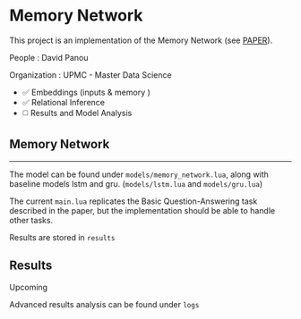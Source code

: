 # Memory Network

This project is an implementation of the Memory Network (see [PAPER](https://arxiv.org/abs/1410.3916)).

People : David Panou

Organization : UPMC - Master Data Science

- :white_check_mark: Embeddings (inputs & memory )
- :white_check_mark: Relational Inference
- :white_medium_square: Results and Model Analysis

## Memory Network

---

The model can be found under `models/memory_network.lua`, along with baseline models lstm and gru. (`models/lstm.lua` and `models/gru.lua`)

The current `main.lua` replicates the Basic Question-Answering task described in the paper, but the implementation should be able to handle other tasks.

Results are stored in `results`

## Results

Upcoming

Advanced results analysis can be found under `logs`
